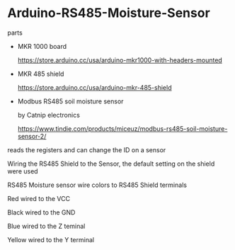 # Arduino-RS485-Moisture-Sensor

parts
   - MKR 1000 board
   
        https://store.arduino.cc/usa/arduino-mkr1000-with-headers-mounted
   - MKR 485 shield
   
        https://store.arduino.cc/usa/arduino-mkr-485-shield
   - Modbus RS485 soil moisture sensor
   
        by Catnip electronics
        
        https://www.tindie.com/products/miceuz/modbus-rs485-soil-moisture-sensor-2/ 
        
reads the registers and can change the ID on a sensor

Wiring the RS485 Shield to the Sensor, the default setting on the shield were used

RS485 Moisture sensor wire colors to RS485 Shield terminals

Red wired to the VCC

Black wired to the GND

Blue wired to the Z teminal

Yellow wired to the Y terminal
